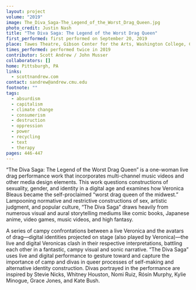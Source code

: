 ```yaml
---
layout: project
volume: "2019"
image: The_Diva_Saga-The_Legend_of_the_Worst_Drag_Queen.jpg
photo_credit: Justin Nash
title: "The Diva Saga: The Legend of the Worst Drag Queen"
first_performed: first performed on September 20, 2019
place: Tawes Theatre, Gibson Center for the Arts, Washington College, Chestertown, MD
times_performed: performed twice in 2019
contributor: Scott Andrew / John Musser
collaborators: []
home: Pittsburgh, PA
links:
  - scottnandrew.com
contact: sandrew@andrew.cmu.edu
footnote: ""
tags:
  - absurdism
  - capitalism
  - climate change
  - consumerism
  - destruction
  - oppression
  - power
  - recycling
  - text
  - therapy
pages: 446-447
---
```


“The Diva Saga: The Legend of the Worst Drag Queen” is a one-woman live drag performance work that incorporates multi-channel music videos and other media design elements. This work questions constructions of sexuality, gender, and identity in a digital age and examines how Veronica Bleaus became the self-proclaimed “worst drag queen of the midwest.” Lampooning normative and restrictive constructions of sex, artistic judgment, and popular culture, “The Diva Saga” draws heavily from numerous visual and aural storytelling mediums like comic books, Japanese anime, video games, music videos, and high fantasy.

A series of campy confrontations between a live Veronica and the avatars of drag—digital identities projected on stage (also played by Veronica)—the live and digital Veronicas clash in their respective interpretations, battling each other in a fantastic, campy visual and sonic narrative. “The Diva Saga” uses live and digital performance to gesture toward and capture the importance of camp and divas in queer processes of self-making and alternative identity construction. Divas portrayed in the performance are inspired by Stevie Nicks, Whitney Houston, Nomi Ruiz, Rósín Murphy, Kylie Minogue, Grace Jones, and Kate Bush.
